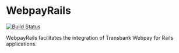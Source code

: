 # WebpayRails

[![Build Status](https://travis-ci.com/limcross/webpay_rails.svg?token=x5A97TEb4yuM38tPHvD3&branch=master)](https://travis-ci.com/limcross/webpay_rails)

WebpayRails facilitates the integration of Transbank Webpay for Rails applications.
